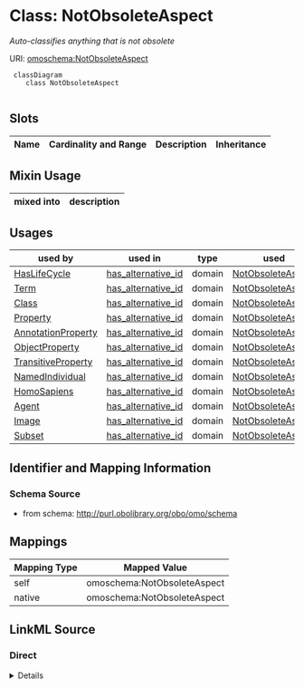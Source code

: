# Class: NotObsoleteAspect
_Auto-classifies anything that is not obsolete_




URI: [omoschema:NotObsoleteAspect](http://purl.obolibrary.org/obo/omo/schema/NotObsoleteAspect)



```{mermaid}
 classDiagram
    class NotObsoleteAspect
      
```




<!-- no inheritance hierarchy -->


## Slots

| Name | Cardinality and Range | Description | Inheritance |
| ---  | --- | --- | --- |



## Mixin Usage

| mixed into | description |
| --- | --- |




## Usages

| used by | used in | type | used |
| ---  | --- | --- | --- |
| [HasLifeCycle](HasLifeCycle.md) | [has_alternative_id](has_alternative_id.md) | domain | [NotObsoleteAspect](NotObsoleteAspect.md) |
| [Term](Term.md) | [has_alternative_id](has_alternative_id.md) | domain | [NotObsoleteAspect](NotObsoleteAspect.md) |
| [Class](Class.md) | [has_alternative_id](has_alternative_id.md) | domain | [NotObsoleteAspect](NotObsoleteAspect.md) |
| [Property](Property.md) | [has_alternative_id](has_alternative_id.md) | domain | [NotObsoleteAspect](NotObsoleteAspect.md) |
| [AnnotationProperty](AnnotationProperty.md) | [has_alternative_id](has_alternative_id.md) | domain | [NotObsoleteAspect](NotObsoleteAspect.md) |
| [ObjectProperty](ObjectProperty.md) | [has_alternative_id](has_alternative_id.md) | domain | [NotObsoleteAspect](NotObsoleteAspect.md) |
| [TransitiveProperty](TransitiveProperty.md) | [has_alternative_id](has_alternative_id.md) | domain | [NotObsoleteAspect](NotObsoleteAspect.md) |
| [NamedIndividual](NamedIndividual.md) | [has_alternative_id](has_alternative_id.md) | domain | [NotObsoleteAspect](NotObsoleteAspect.md) |
| [HomoSapiens](HomoSapiens.md) | [has_alternative_id](has_alternative_id.md) | domain | [NotObsoleteAspect](NotObsoleteAspect.md) |
| [Agent](Agent.md) | [has_alternative_id](has_alternative_id.md) | domain | [NotObsoleteAspect](NotObsoleteAspect.md) |
| [Image](Image.md) | [has_alternative_id](has_alternative_id.md) | domain | [NotObsoleteAspect](NotObsoleteAspect.md) |
| [Subset](Subset.md) | [has_alternative_id](has_alternative_id.md) | domain | [NotObsoleteAspect](NotObsoleteAspect.md) |






## Identifier and Mapping Information







### Schema Source


* from schema: http://purl.obolibrary.org/obo/omo/schema





## Mappings

| Mapping Type | Mapped Value |
| ---  | ---  |
| self | omoschema:NotObsoleteAspect |
| native | omoschema:NotObsoleteAspect |





## LinkML Source

<!-- TODO: investigate https://stackoverflow.com/questions/37606292/how-to-create-tabbed-code-blocks-in-mkdocs-or-sphinx -->

### Direct

<details>
```yaml
name: NotObsoleteAspect
description: Auto-classifies anything that is not obsolete
from_schema: http://purl.obolibrary.org/obo/omo/schema
rank: 1000
mixin: true
rules:
- postconditions:
    none_of:
    - slot_conditions:
        label:
          name: label
          pattern: ^obsolete
classification_rules:
- slot_conditions:
    none_of:
      name: none_of
      deprecated: JsonObj(equals_expression='true')

```
</details>

### Induced

<details>
```yaml
name: NotObsoleteAspect
description: Auto-classifies anything that is not obsolete
from_schema: http://purl.obolibrary.org/obo/omo/schema
rank: 1000
mixin: true
rules:
- postconditions:
    none_of:
    - slot_conditions:
        label:
          name: label
          pattern: ^obsolete
classification_rules:
- slot_conditions:
    none_of:
      name: none_of
      deprecated: JsonObj(equals_expression='true')

```
</details>